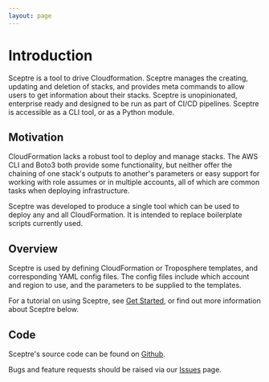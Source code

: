 ```yaml
---
layout: page
---
```


# Introduction

Sceptre is a tool to drive Cloudformation. Sceptre manages the creating, updating and deletion of stacks, and provides meta commands to allow users to get information about their stacks. Sceptre is unopinionated, enterprise ready and designed to be run as part of CI/CD pipelines. Sceptre is accessible as a CLI tool, or as a Python module.


## Motivation

CloudFormation lacks a robust tool to deploy and manage stacks. The AWS CLI and Boto3 both provide some functionality, but neither offer the chaining of one stack's outputs to another's parameters or easy support for working with role assumes or in multiple accounts, all of which are common tasks when deploying infrastructure.

Sceptre was developed to produce a single tool which can be used to deploy any and all CloudFormation. It is intended to replace boilerplate scripts currently used.


## Overview

Sceptre is used by defining CloudFormation or Troposphere templates, and corresponding YAML config files. The config files include which account and region to use, and the parameters to be supplied to the templates.

For a tutorial on using Sceptre, see [Get Started](/guide), or find out more information about Sceptre below.


## Code

Sceptre's source code can be found on [Github](https://github.com/cloudreach/sceptre/).

Bugs and feature requests should be raised via our [Issues](https://github.com/cloudreach/sceptre/issues) page.

